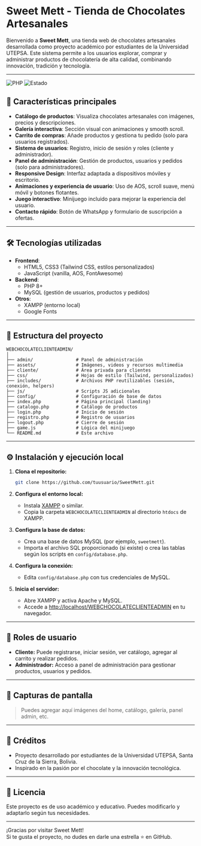 # Sweet Mett - Tienda de Chocolates Artesanales

Bienvenido a **Sweet Mett**, una tienda web de chocolates artesanales desarrollada como proyecto académico por estudiantes de la Universidad UTEPSA. Este sistema permite a los usuarios explorar, comprar y administrar productos de chocolatería de alta calidad, combinando innovación, tradición y tecnología.

---
![PHP](https://img.shields.io/badge/PHP-7.4-blue?logo=php)
![Estado](https://img.shields.io/badge/Estado-Completo-brightgreen)

## 🚀 Características principales

- **Catálogo de productos**: Visualiza chocolates artesanales con imágenes, precios y descripciones.
- **Galería interactiva**: Sección visual con animaciones y smooth scroll.
- **Carrito de compras**: Añade productos y gestiona tu pedido (solo para usuarios registrados).
- **Sistema de usuarios**: Registro, inicio de sesión y roles (cliente y administrador).
- **Panel de administración**: Gestión de productos, usuarios y pedidos (solo para administradores).
- **Responsive Design**: Interfaz adaptada a dispositivos móviles y escritorio.
- **Animaciones y experiencia de usuario**: Uso de AOS, scroll suave, menú móvil y botones flotantes.
- **Juego interactivo**: Minijuego incluido para mejorar la experiencia del usuario.
- **Contacto rápido**: Botón de WhatsApp y formulario de suscripción a ofertas.

---

## 🛠️ Tecnologías utilizadas

- **Frontend**:  
  - HTML5, CSS3 (Tailwind CSS, estilos personalizados)
  - JavaScript (vanilla, AOS, FontAwesome)
- **Backend**:  
  - PHP 8+
  - MySQL (gestión de usuarios, productos y pedidos)
- **Otros**:  
  - XAMPP (entorno local)
  - Google Fonts

---

## 📁 Estructura del proyecto

```
WEBCHOCOLATECLIENTEADMIN/
│
├── admin/                # Panel de administración
├── assets/               # Imágenes, videos y recursos multimedia
├── cliente/              # Área privada para clientes
├── css/                  # Hojas de estilo (Tailwind, personalizados)
├── includes/             # Archivos PHP reutilizables (sesión, conexión, helpers)
├── js/                   # Scripts JS adicionales
├── config/               # Configuración de base de datos
├── index.php             # Página principal (landing)
├── catalogo.php          # Catálogo de productos
├── login.php             # Inicio de sesión
├── registro.php          # Registro de usuarios
├── logout.php            # Cierre de sesión
├── game.js               # Lógica del minijuego
└── README.md             # Este archivo
```

---

## ⚙️ Instalación y ejecución local

1. **Clona el repositorio:**
   ```bash
   git clone https://github.com/tuusuario/SweetMett.git
   ```

2. **Configura el entorno local:**
   - Instala [XAMPP](https://www.apachefriends.org/) o similar.
   - Copia la carpeta `WEBCHOCOLATECLIENTEADMIN` al directorio `htdocs` de XAMPP.

3. **Configura la base de datos:**
   - Crea una base de datos MySQL (por ejemplo, `sweetmett`).
   - Importa el archivo SQL proporcionado (si existe) o crea las tablas según los scripts en `config/database.php`.

4. **Configura la conexión:**
   - Edita `config/database.php` con tus credenciales de MySQL.

5. **Inicia el servidor:**
   - Abre XAMPP y activa Apache y MySQL.
   - Accede a [http://localhost/WEBCHOCOLATECLIENTEADMIN](http://localhost/WEBCHOCOLATECLIENTEADMIN) en tu navegador.

---

## 👤 Roles de usuario

- **Cliente:** Puede registrarse, iniciar sesión, ver catálogo, agregar al carrito y realizar pedidos.
- **Administrador:** Acceso a panel de administración para gestionar productos, usuarios y pedidos.

---

## 📸 Capturas de pantalla

> Puedes agregar aquí imágenes del home, catálogo, galería, panel admin, etc.

---

## 📄 Créditos

- Proyecto desarrollado por estudiantes de la Universidad UTEPSA, Santa Cruz de la Sierra, Bolivia.
- Inspirado en la pasión por el chocolate y la innovación tecnológica.

---

## 📝 Licencia

Este proyecto es de uso académico y educativo. Puedes modificarlo y adaptarlo según tus necesidades.

---

¡Gracias por visitar Sweet Mett!  
Si te gusta el proyecto, no dudes en darle una estrella ⭐ en GitHub.
